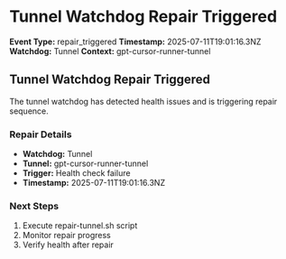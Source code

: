 # Tunnel Watchdog Repair Triggered

**Event Type:** repair_triggered
**Timestamp:** 2025-07-11T19:01:16.3NZ
**Watchdog:** Tunnel
**Context:** gpt-cursor-runner-tunnel


## Tunnel Watchdog Repair Triggered

The tunnel watchdog has detected health issues and is triggering repair sequence.

### Repair Details
- **Watchdog:** Tunnel
- **Tunnel:** gpt-cursor-runner-tunnel
- **Trigger:** Health check failure
- **Timestamp:** 2025-07-11T19:01:16.3NZ

### Next Steps
1. Execute repair-tunnel.sh script
2. Monitor repair progress
3. Verify health after repair


